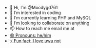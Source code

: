 - 👋 Hi, I’m @Moodygd761
- 👀 I’m interested in coding
- 🌱 I’m currently learning PHP and MySQL
- 💞️ I’m looking to collaborate on anything
- 📫 How to reach me email me at <a href="mailto:webmaster@example.com">
- 😄 Pronouns: he/him
- ⚡ Fun fact: I love uwu not




<!---
Moodygd761/Moodygd761 is a ✨ special ✨ repository because its `README.md` (this file) appears on your GitHub profile.
You can click the Preview link to take a look at your changes.
--->
